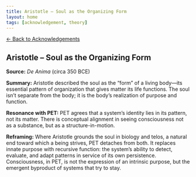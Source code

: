 ```yaml
---
title: Aristotle – Soul as the Organizing Form
layout: home
tags: [acknowledgement, theory]
---
```


[← Back to Acknowledgements](../../acknowledgements)

## Aristotle – Soul as the Organizing Form

**Source:** *De Anima* (circa 350 BCE)

**Summary:** Aristotle described the soul as the “form” of a living body—its essential pattern of organization that gives matter its life functions. The soul isn’t separate from the body; it is the body’s realization of purpose and function.

**Resonance with PET:** PET agrees that a system’s identity lies in its pattern, not its matter. There is conceptual alignment in seeing consciousness not as a substance, but as a structure-in-motion.

**Reframing:**
Where Aristotle grounds the soul in biology and telos, a natural end toward which a being strives, PET detaches from both. It replaces innate purpose with recursive function: the system’s ability to detect, evaluate, and adapt patterns in service of its own persistence. Consciousness, in PET, is not the expression of an intrinsic purpose, but the emergent byproduct of systems that try to stay.
